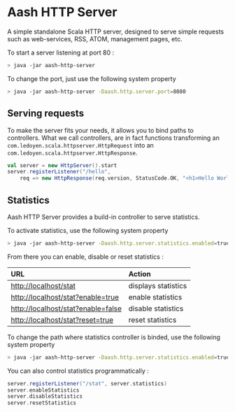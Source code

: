 # Aash HTTP Server

A simple standalone Scala HTTP server, designed to serve simple requests such as web-services, RSS, ATOM, management pages, etc.

To start a server listening at port 80 :

```bash
> java -jar aash-http-server
```

To change the port, just use the following system property
```bash
> java -jar aash-http-server -Daash.http.server.port=8080
```

## Serving requests

To make the server fits your needs, it allows you to bind paths to controllers.
What we call controllers, are in fact functions transforming an `com.ledoyen.scala.httpserver.HttpRequest` into an `com.ledoyen.scala.httpserver.HttpResponse`.

```scala
val server = new HttpServer().start
server.registerListener("/hello",
	req => new HttpResponse(req.version, StatusCode.OK, "<h1>Hello World !</h1>"))
```

## Statistics

Aash HTTP Server provides a build-in controller to serve statistics.

To activate statistics, use the following system property
```bash
> java -jar aash-http-server -Daash.http.server.statistics.enabled=true
```

From there you can enable, disable or reset statistics :

URL 																	| Action
:-----------------------------------------------------------------------|:--------------------
[http://localhost/stat](http://localhost/stat)							|	displays statistics
[http://localhost/stat?enable=true](http://localhost/stat?enable=true)	|	enable statistics
[http://localhost/stat?enable=false](http://localhost/stat?enable=false)|	disable statistics
[http://localhost/stat?reset=true](http://localhost/stat?reset=true)	|	reset statistics

To change the path where statistics controller is binded, use the following system property
```bash
> java -jar aash-http-server -Daash.http.server.statistics.enabled=true -Daash.http.server.statistics.path=/stat
```

You can also control statistics programmatically :
```scala
server.registerListener("/stat", server.statistics)
server.enableStatistics
server.disableStatistics
server.resetStatistics
```
